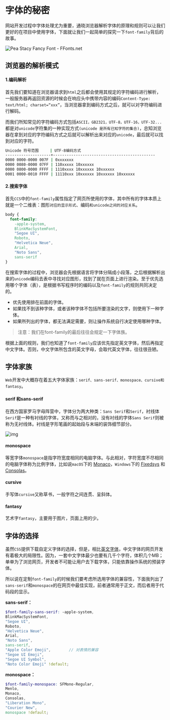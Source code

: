 # 字体的秘密

网站开发过程中字体处理尤为重要，通晓浏览器解析字体的原理和规则可以让我们更好的在项目中使用字体，下面就让我们一起简单的探究一下`font-family`背后的故事。

![Pea Stacy Fancy Font - FFonts.net](http://image.innoweb.cn/2020-09-02-090125.png)

## 浏览器的解析模式

#### 1.编码解析

首先我们要知道在浏览器请求到`html`之后都会使用其规定的字符编码进行解析，一般服务器再返回资源的时候会在响应头中携带内容的编码`Content-Type: text/html; charset=“xxx”`，当浏览器拿到编码方式之后，就可以对字符编码进行解码。

而我们所知常见的字符编码方式包括`ASCII，GB2321，UTF-8，UTF-16，UTF-32...`都是对`unicode`字符集的一种实现方式`(unicode 是所有已知字符的集合)`，总知浏览器在拿到对应的字符编码方式之后就可以解析出来对应的`unicode`，最后就可以找到对应的字符。

```bash
Unicode 符号范围     | UTF-8编码方式
--------------------+---------------------------------------------
0000 0000-0000 007F | 0xxxxxxx
0000 0080-0000 07FF | 110xxxxx 10xxxxxx
0000 0800-0000 FFFF | 1110xxxx 10xxxxxx 10xxxxxx
0001 0000-0010 FFFF | 11110xxx 10xxxxxx 10xxxxxx 10xxxxxx
```

#### 2.搜索字体

首先`CCS`中的`font-family`属性指定了网页所使用的字体，其中所有的字体本质上就是一个二维表：图形`对应的显示形式`、编码`和unicode之间的对应关系`。

```css
body {
  font-family: 
    -apple-system,
    BlinkMacSystemFont,
    "Segoe UI",
    Roboto,
    "Helvetica Neue",
    Arial,
    "Noto Sans",
    sans-serif
}
```

在搜索字体的过程中，浏览器会先根据语言将字体分隔成小段落，之后根据解析出来的`unicode`编码去表中寻找对应图形，找到了就在页面上进行渲染。至于优先选用哪个字体（表），是根据书写程序时的编码以及`font-family`的规则共同决定的。

- 优先使用排在前面的字体。
- 如果找不到该种字体，或者该种字体不包括所要渲染的文字，则使用下一种字体。
- 如果所列出的字体，都无法满足需要，则让操作系统自行决定使用哪种字体。

> 注意：我们在font-family的最后往往会规定一下字体族。

根据上面的规则，我们也知道了`font-family`应该优先指定英文字体，然后再指定中文字体。否则，中文字体所包含的英文字母，会取代英文字体，往往很丑陋。

## 字体家族

`Web`开发中大概存在着五大字体家族：`serif、sans-serif、monospace、cursive和fantasy`。

#### serif 和sans-serif

在西方国家罗马字母阵营中，字体分为两大种类：`Sans Serif`和`Serif`，衬线体`Serif`是一种有衬线的字体，又称而与之相对的，没有衬线的字体`Sans Serif`则被称为无衬线体。衬线是字形笔画的起始段与末端的装饰细节部分。

![img](http://image.innoweb.cn/2020-09-02-090121.png)

#### monospace

等宽字体`monospace`是指字符宽度相同的电脑字体。与此相对，字符宽度不尽相同的电脑字体称为比例字体，比如说`macOS`下的 [Monaco](https://zh.wikipedia.org/wiki/Monaco)，`Windows`下的 [Fixedsys](https://zh.wikipedia.org/wiki/Fixedsys) 和 [Consolas](https://zh.wikipedia.org/wiki/Consolas)。

#### cursive

手写体`cursive`又称草书，一般字符之间连贯、呈斜体。

#### fantasy

艺术字`fantasy`，主要用于图片，页面上用的少。

## 字体的选择

虽然`CSS`提供下载自定义字体的选择，但是，相比[英文字体](http://www.ruanyifeng.com/blog/2008/06/typography_notes.html)，中文字体的网页开发有着极大的局限性。因为，一套中文字体最少也要有几千个字符，体积几个MB；单单为了浏览网页，开发者不可能让用户去下载字体，只能依靠操作系统的预装字体。

所以说在定制`font-family`的时候我们要考虑所选用字体的兼容性，下面我列出了`sans-serif`和`monospace`的在网页中最佳实现，前者通常用于正文，而后者用于代码段的显示。

**sans-serif：**

```scss
$font-family-sans-serif: -apple-system,
BlinkMacSystemFont,
"Segoe UI",
Roboto,
"Helvetica Neue",
Arial,
"Noto Sans",
sans-serif,
"Apple Color Emoji",		// 对表情的兼容
"Segoe UI Emoji",
"Segoe UI Symbol",
"Noto Color Emoji" !default;
```

**monospace：**

```scss
$font-family-monospace: SFMono-Regular,
Menlo,
Monaco,
Consolas,
"Liberation Mono",
"Courier New",
monospace !default;
```

